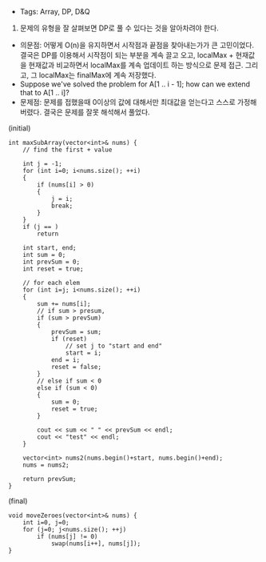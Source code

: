 * Tags: Array, DP, D&Q
1. 문제의 유형을 잘 살펴보면 DP로 풀 수 있다는 것을 알아차려야 한다.
* 의문점: 어떻게 O(n)을 유지하면서 시작점과 끝점을 찾아내는가가 큰 고민이었다. 결국은 DP를 이용해서 시작점이 되는 부분을 계속 끌고 오고, localMax + 현재값을 현재값과 비교하면서 localMax를 계속 업데이트 하는 방식으로 문제 접근. 그리고, 그 localMax는 finalMax에 계속 저장했다.
* Suppose we've solved the problem for A[1 .. i - 1]; how can we extend that to A[1 .. i]?
* 문제점: 문제를 접했을때 0이상의 값에 대해서만 최대값을 얻는다고 스스로 가정해 버렸다. 결국은 문제를 잘못 해석해서 풀었다.


(initial)

```
int maxSubArray(vector<int>& nums) {
	// find the first + value

	int j = -1;
	for (int i=0; i<nums.size(); ++i)
	{
		if (nums[i] > 0)
		{
			j = i;
			break;
		}
	}
	if (j == )
		return

	int start, end;
	int sum = 0;
	int prevSum = 0;
	int reset = true;

	// for each elem
	for (int i=j; i<nums.size(); ++i)
	{
		sum += nums[i];
		// if sum > presum,
		if (sum > prevSum)
		{
			prevSum = sum;
			if (reset)
				// set j to "start and end"
				start = i;
			end = i;
			reset = false;
		}
		// else if sum < 0
		else if (sum < 0)
		{
			sum = 0;
			reset = true;
		}

		cout << sum << " " << prevSum << endl;
		cout << "test" << endl;
	}

	vector<int> nums2(nums.begin()+start, nums.begin()+end);
	nums = nums2;

	return prevSum;
}
```

(final)
```
void moveZeroes(vector<int>& nums) {
	int i=0, j=0;
	for (j=0; j<nums.size(); ++j)
		if (nums[j] != 0)
			swap(nums[i++], nums[j]);
}
```
